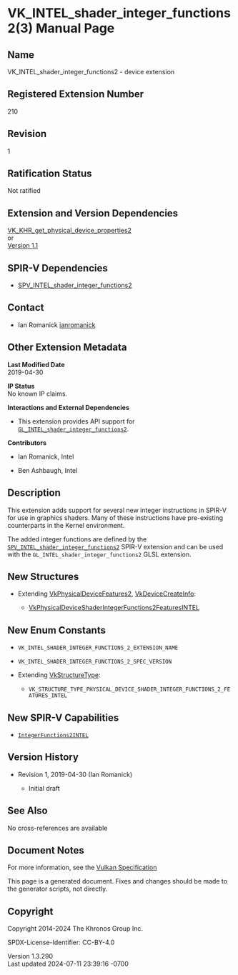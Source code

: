 # VK_INTEL_shader_integer_functions2(3) Manual Page

## Name

VK_INTEL_shader_integer_functions2 - device extension



## <a href="#_registered_extension_number" class="anchor"></a>Registered Extension Number

210

## <a href="#_revision" class="anchor"></a>Revision

1

## <a href="#_ratification_status" class="anchor"></a>Ratification Status

Not ratified

## <a href="#_extension_and_version_dependencies" class="anchor"></a>Extension and Version Dependencies

[VK_KHR_get_physical_device_properties2](https://registry.khronos.org/vulkan/specs/1.3-extensions/man/html/VK_KHR_get_physical_device_properties2.html)  
or  
[Version 1.1](#versions-1.1)  

## <a href="#_spir_v_dependencies" class="anchor"></a>SPIR-V Dependencies

- [SPV_INTEL_shader_integer_functions2](https://htmlpreview.github.io/?https://github.com/KhronosGroup/SPIRV-Registry/blob/main/extensions/INTEL/SPV_INTEL_shader_integer_functions2.html)

## <a href="#_contact" class="anchor"></a>Contact

- Ian Romanick <a
  href="https://github.com/KhronosGroup/Vulkan-Docs/issues/new?body=%5BVK_INTEL_shader_integer_functions2%5D%20@ianromanick%0A*Here%20describe%20the%20issue%20or%20question%20you%20have%20about%20the%20VK_INTEL_shader_integer_functions2%20extension*"
  target="_blank" rel="nofollow noopener"><em></em>ianromanick</a>

## <a href="#_other_extension_metadata" class="anchor"></a>Other Extension Metadata

**Last Modified Date**  
2019-04-30

**IP Status**  
No known IP claims.

**Interactions and External Dependencies**  
- This extension provides API support for
  [`GL_INTEL_shader_integer_functions2`](https://registry.khronos.org/OpenGL/extensions/INTEL/INTEL_shader_integer_functions2.txt).

**Contributors**  
- Ian Romanick, Intel

- Ben Ashbaugh, Intel

## <a href="#_description" class="anchor"></a>Description

This extension adds support for several new integer instructions in
SPIR-V for use in graphics shaders. Many of these instructions have
pre-existing counterparts in the Kernel environment.

The added integer functions are defined by the
[`SPV_INTEL_shader_integer_functions2`](https://htmlpreview.github.io/?https://github.com/KhronosGroup/SPIRV-Registry/blob/main/extensions/INTEL/SPV_INTEL_shader_integer_functions2.html)
SPIR-V extension and can be used with the
`GL_INTEL_shader_integer_functions2` GLSL extension.

## <a href="#_new_structures" class="anchor"></a>New Structures

- Extending [VkPhysicalDeviceFeatures2](https://registry.khronos.org/vulkan/specs/1.3-extensions/man/html/VkPhysicalDeviceFeatures2.html),
  [VkDeviceCreateInfo](https://registry.khronos.org/vulkan/specs/1.3-extensions/man/html/VkDeviceCreateInfo.html):

  - [VkPhysicalDeviceShaderIntegerFunctions2FeaturesINTEL](https://registry.khronos.org/vulkan/specs/1.3-extensions/man/html/VkPhysicalDeviceShaderIntegerFunctions2FeaturesINTEL.html)

## <a href="#_new_enum_constants" class="anchor"></a>New Enum Constants

- `VK_INTEL_SHADER_INTEGER_FUNCTIONS_2_EXTENSION_NAME`

- `VK_INTEL_SHADER_INTEGER_FUNCTIONS_2_SPEC_VERSION`

- Extending [VkStructureType](https://registry.khronos.org/vulkan/specs/1.3-extensions/man/html/VkStructureType.html):

  - `VK_STRUCTURE_TYPE_PHYSICAL_DEVICE_SHADER_INTEGER_FUNCTIONS_2_FEATURES_INTEL`

## <a href="#_new_spir_v_capabilities" class="anchor"></a>New SPIR-V Capabilities

- <a
  href="https://registry.khronos.org/vulkan/specs/1.3-extensions/html/vkspec.html#spirvenv-capabilities-table-IntegerFunctions2INTEL"
  target="_blank" rel="noopener"><code>IntegerFunctions2INTEL</code></a>

## <a href="#_version_history" class="anchor"></a>Version History

- Revision 1, 2019-04-30 (Ian Romanick)

  - Initial draft

## <a href="#_see_also" class="anchor"></a>See Also

No cross-references are available

## <a href="#_document_notes" class="anchor"></a>Document Notes

For more information, see the <a
href="https://registry.khronos.org/vulkan/specs/1.3-extensions/html/vkspec.html#VK_INTEL_shader_integer_functions2"
target="_blank" rel="noopener">Vulkan Specification</a>

This page is a generated document. Fixes and changes should be made to
the generator scripts, not directly.

## <a href="#_copyright" class="anchor"></a>Copyright

Copyright 2014-2024 The Khronos Group Inc.

SPDX-License-Identifier: CC-BY-4.0

Version 1.3.290  
Last updated 2024-07-11 23:39:16 -0700
